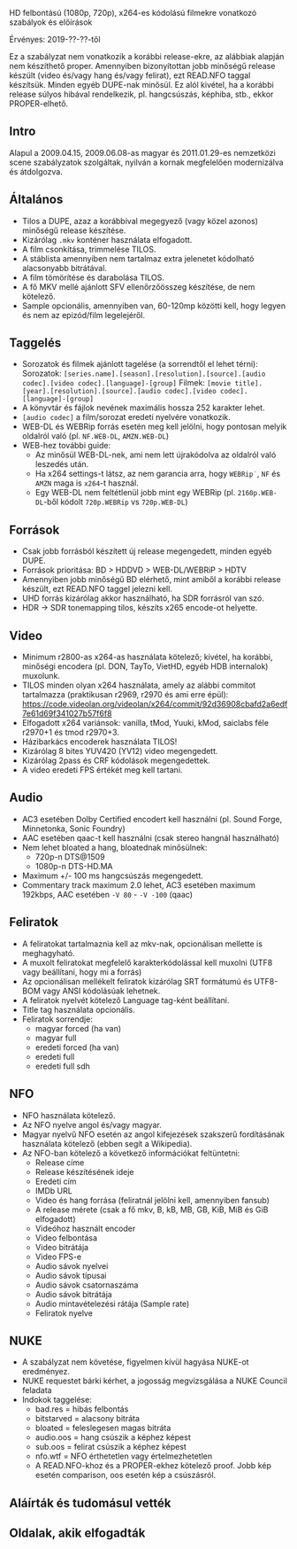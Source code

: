 HD felbontású (1080p, 720p), x264-es kódolású filmekre vonatkozó szabályok és előírások

Érvényes: 2019-??-??-től

Ez a szabályzat nem vonatkozik a korábbi release-ekre, az alábbiak alapján nem készíthető proper. Amennyiben bizonyítottan jobb minőségű release készült (video és/vagy hang és/vagy felirat), ezt READ.NFO taggal készítsük. Minden egyéb DUPE-nak minősül. Ez alól kivétel, ha a korábbi release súlyos hibával rendelkezik, pl. hangcsúszás, képhiba, stb., ekkor PROPER-elhető.

## Intro
  Alapul a 2009.04.15, 2009.06.08-as magyar és 2011.01.29-es nemzetközi scene szabályzatok szolgáltak, nyilván a kornak megfelelően modernizálva és átdolgozva.

## Általános
 - Tilos a DUPE, azaz a korábbival megegyező (vagy közel azonos) minőségű release készítése.
 - Kizárólag `.mkv` konténer használata elfogadott.
 - A film csonkítása, trimmelése TILOS.
 - A stáblista amennyiben nem tartalmaz extra jelenetet kódolható alacsonyabb bitrátával.
 - A film tömörítése és darabolása TILOS.
 - A fő MKV mellé ajánlott SFV ellenőrzőösszeg készítése, de nem kötelező.
 - Sample opcionális, amennyiben van, 60-120mp közötti kell, hogy legyen és nem az epizód/film legelejéről.

## Taggelés
  - Sorozatok és filmek ajánlott tagelése (a sorrendtől el lehet térni):
    Sorozatok:
    `[series.name].[season].[resolution].[source].[audio codec].[video codec].[language]-[group]`
    Filmek:
    `[movie title].[year].[resolution].[source].[audio codec].[video codec].[language]-[group]`
  - A könyvtár és fájlok nevének maximális hossza 252 karakter lehet.
  - `[audio codec]` a film/sorozat eredeti nyelvére vonatkozik.
  - WEB-DL és WEBRip forrás esetén meg kell jelölni, hogy pontosan melyik oldalról való (pl. `NF.WEB-DL`, `AMZN.WEB-DL`)
  - WEB-hez további guide:
    - Az minősül WEB-DL-nek, ami nem lett újrakódolva az oldalról való leszedés után.
    - Ha x264 settings-t látsz, az nem garancia arra, hogy `WEBRip˙`, `NF` és `AMZN` maga is `x264`-t használ.
    - Egy WEB-DL nem feltétlenül jobb mint egy WEBRip (pl. `2160p.WEB-DL`-ből kódolt `720p.WEBRip` vs `720p.WEB-DL`)

## Források
   - Csak jobb forrásból készített új release megengedett, minden egyéb DUPE.
   - Források prioritása: BD > HDDVD > WEB-DL/WEBRiP > HDTV
   - Amennyiben jobb minőségű BD elérhető, mint amiből a korábbi release készült, ezt READ.NFO taggel jelezni kell.
   - UHD forrás kizárólag akkor használható, ha SDR forrásról van szó.
   - HDR -> SDR tonemapping tilos, készíts x265 encode-ot helyette.

## Video
  - Minimum r2800-as x264-as használata kötelező; kivétel, ha korábbi, minőségi encodera (pl. DON, TayTo, VietHD, egyéb HDB internalok) muxolunk.
  - TILOS minden olyan x264 használata, amely az alábbi commitot tartalmazza (praktikusan r2969, r2970 és ami erre épül): https://code.videolan.org/videolan/x264/commit/92d36908cbafd2a6edf7e61d69f341027b57f6f8
  - Elfogadott x264 variánsok: vanilla, tMod, Yuuki, kMod, saiclabs féle r2970+1 és tmod r2970+3.
  - Házibarkács encoderek használata TILOS!
  - Kizárólag 8 bites YUV420 (YV12) video megengedett.
  - Kizárólag 2pass és CRF kódolások megengedettek.
  - A video eredeti FPS értékét meg kell tartani.

## Audio
  - AC3 esetében Dolby Certified encodert kell használni (pl. Sound Forge, Minnetonka, Sonic Foundry)
  - AAC esetében qaac-t kell használni (csak stereo hangnál használható)
  - Nem lehet bloated a hang, bloatednak minősülnek:
      - 720p-n DTS@1509
      - 1080p-n DTS-HD.MA
  - Maximum +/- 100 ms hangcsúszás megengedett.
  - Commentary track maximum 2.0 lehet, AC3 esetében maximum 192kbps, AAC esetében `-V 80` - `-V -100` (qaac)
  
## Feliratok
 - A feliratokat tartalmaznia kell az mkv-nak, opcionálisan mellette is meghagyható.
 - A muxolt feliratokat megfelelő karakterkódolással kell muxolni (UTF8 vagy beállítani, hogy mi a forrás)
 - Az opcionálisan mellékelt feliratok kizárólag SRT formátumú és UTF8-BOM vagy ANSI kódolásúak lehetnek.
 - A feliratok nyelvét kötelező Language tag-ként beállítani.
 - Title tag használata opcionális.
 - Feliratok sorrendje:
    - magyar forced (ha van)
    - magyar full
    - eredeti forced (ha van)
    - eredeti full
    - eredeti full sdh

## NFO
 - NFO használata kötelező.
 - Az NFO nyelve angol és/vagy magyar.
 - Magyar nyelvű NFO esetén az angol kifejezések szakszerű fordításának használata kötelező (ebben segít a Wikipedia).
 - Az NFO-ban kötelező a következő információkat feltüntetni:
      * Release címe
      * Release készítésének ideje
      * Eredeti cím
      * IMDb URL
      * Video és hang forrása (feliratnál jelölni kell, amennyiben fansub)
      * A release mérete (csak a fő mkv, B, kB, MB, GB, KiB, MiB és GiB elfogadott)
      * Videóhoz használt encoder
      * Video felbontása
      * Video bitrátája
      * Video FPS-e
      * Audio sávok nyelvei
      * Audio sávok típusai
      * Audio sávok csatornaszáma
      * Audio sávok bitrátája
      * Audio mintavételezési rátája (Sample rate)
      * Feliratok nyelve
  
## NUKE
 - A szabályzat nem követése, figyelmen kívül hagyása NUKE-ot eredményez.
 - NUKE requestet bárki kérhet, a jogosság megvizsgálása a NUKE Council feladata
 - Indokok taggelése:
    - bad.res = hibás felbontás
    - bitstarved = alacsony bitráta
    - bloated = feleslegesen magas bitráta
    - audio.oos = hang csúszik a képhez képest
    - sub.oos = felirat csúszik a képhez képest
    - nfo.wtf = NFO érthetetlen vagy értelmezhetetlen
    - A READ.NFO-khoz és a PROPER-ekhez kötelező proof. Jobb kép esetén comparison, oos esetén kép a csúszásról.

## Aláírták és tudomásul vették

## Oldalak, akik elfogadták
